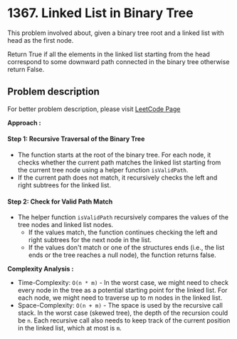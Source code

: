 # 1367. Linked List in Binary Tree

This problem involved about, given a binary tree root and a linked list with head as the first node.

Return True if all the elements in the linked list starting from the head correspond to some downward path connected in the binary tree otherwise return False.

## Problem description

For better problem description, please visit [LeetCode Page](https://leetcode.com/problems/linked-list-in-binary-tree/description)

**Approach :**<br/>

#### Step 1: Recursive Traversal of the Binary Tree

-   The function starts at the root of the binary tree. For each node, it checks whether the current path matches the linked list starting from the current tree node using a helper function `isValidPath`.
-   If the current path does not match, it recursively checks the left and right subtrees for the linked list.

#### Step 2: Check for Valid Path Match

-   The helper function `isValidPath` recursively compares the values of the tree nodes and linked list nodes.
    -   If the values match, the function continues checking the left and right subtrees for the next node in the list.
    -   If the values don't match or one of the structures ends (i.e., the list ends or the tree reaches a null node), the function returns false.

**Complexity Analysis :**<br/>

-   Time-Complexity: `O(n * m)` - In the worst case, we might need to check every node in the tree as a potential starting point for the linked list. For each node, we might need to traverse up to m nodes in the linked list.
-   Space-Complexity: `O(n + m)` - The space is used by the recursive call stack. In the worst case (skewed tree), the depth of the recursion could be `n`. Each recursive call also needs to keep track of the current position in the linked list, which at most is `m`.
